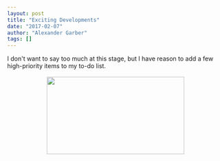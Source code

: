 ```yaml
---
layout: post
title: "Exciting Developments"
date: "2017-02-07"
author: "Alexander Garber"
tags: []
---
```


<div dir="ltr" style="text-align: left;" trbidi="on">I don't want to say too much at this stage, but I have reason to add a few high-priority items to my to-do list.<br><br>
          <div class="separator" style="clear: both; text-align: center;"><a href="https://1.bp.blogspot.com/-zroq9cde9cM/WJkYnbQSfEI/AAAAAAAANdU/0oTt5qJ9HKMlBtkW-_K-KgWsay_qkXW1QCKgB/s1600/PHOTO_20170207_114035.jpg" imageanchor="1" style="margin-left: 1em; margin-right: 1em;"><img border="0" height="180" src="https://1.bp.blogspot.com/-zroq9cde9cM/WJkYnbQSfEI/AAAAAAAANdU/0oTt5qJ9HKMlBtkW-_K-KgWsay_qkXW1QCKgB/s320/PHOTO_20170207_114035.jpg" width="320"></a></div>
<br><br><br><br><br><br><br><br><br><br><br><br><br><br>
        </div>